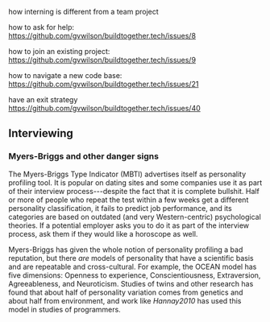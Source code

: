 ---
---

<span class="fixme">how interning is different from a team project</span>

<span class="fixme">how to ask for help: https://github.com/gvwilson/buildtogether.tech/issues/8</span>

<span class="fixme">how to join an existing project: https://github.com/gvwilson/buildtogether.tech/issues/9</span>

<span class="fixme">how to navigate a new code base: https://github.com/gvwilson/buildtogether.tech/issues/21</span>

<span class="fixme">have an exit strategy https://github.com/gvwilson/buildtogether.tech/issues/40</span>

## Interviewing

<div class="callout" markdown="1">

### Myers-Briggs and other danger signs

The <span g="myers_briggs" i="Myers-Briggs Type Indicator;
pseudoscience!Myers-Briggs Type Indicator">Myers-Briggs Type Indicator</span>
(MBTI) advertises itself as personality profiling tool.  It is popular on dating
sites and some companies use it as part of their interview process---despite the
fact that it is complete bullshit.  Half or more of people who repeat the test
within a few weeks get a different personality classification, it fails to
predict job performance, and its categories are based on outdated (and very
Western-centric) psychological theories.  If a potential employer asks you to do
it as part of the interview process, ask them if they would like a horoscope as
well.

Myers-Briggs has given the whole notion of personality profiling a bad
reputation, but there *are* models of personality that have a scientific basis
and are repeatable and cross-cultural.  For example, the <span
g="ocean_model">OCEAN model</span> has five dimensions: Openness to experience,
Conscientiousness, Extraversion, Agreeableness, and Neuroticism. Studies of
twins and other research has found that about half of personality variation
comes from genetics and about half from environment, and work like
<cite>Hannay2010</cite> has used this model in studies of programmers.

</div>
